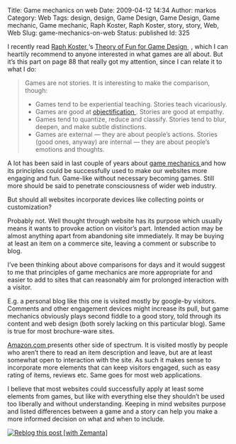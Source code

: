 Title: Game mechanics on web
Date: 2009-04-12 14:34
Author: markos
Category: Web
Tags: design, design, Game Design, Game Design, Game mechanic, Game mechanic, Raph Koster, Raph Koster, story, story, Web, Web
Slug: game-mechanics-on-web
Status: published
Id: 325

<html>
 <body>
  <div>
   <p>
    I recently read
    <a class="zem_slink" href="http://en.wikipedia.org/wiki/Raph_Koster" rel="wikipedia" title="Raph Koster">
     Raph Koster
    </a>
    ‘s
    <a href="http://www.amazon.com/gp/product/1932111972?ie=UTF8&amp;tag=devel-20&amp;linkCode=as2&amp;camp=1789&amp;creative=390957&amp;creativeASIN=1932111972">
     Theory of Fun for Game Design
    </a>
    <img alt="" border="0" height="1" src="http://www.assoc-amazon.com/e/ir?t=devel-20&amp;l=as2&amp;o=1&amp;a=1932111972" style="border:none !important; margin:0px !important;" width="1"/>
    , which I can heartily recommend to anyone interested in what games are all about. But it’s this part on page 88 that really got my attention, since I can relate it to what I do:
   </p>
   <blockquote>
    <p>
     Games are not stories. It is interesting to make the comparison, though:
    </p>
    <ul>
     <li>
      Games tend to be experiential teaching. Stories teach vicariously.
     </li>
     <li>
      Games are good at
      <a class="zem_slink" href="http://en.wikipedia.org/wiki/Objectification" rel="wikipedia" title="Objectification">
       objectification
      </a>
      . Stories are good at empathy.
     </li>
     <li>
      Games tend to quantize, reduce and classify. Stories tend to blur, deepen, and make subtle distinctions.
     </li>
     <li>
      Games are external — they are about people’s actions. Stories (good ones, anyway) are internal — they are about people’s emotions and thoughts.
     </li>
    </ul>
   </blockquote>
   <p>
    A lot has been said in last couple of years about
    <a class="zem_slink" href="http://en.wikipedia.org/wiki/Game_mechanic" rel="wikipedia" title="Game mechanic">
     game mechanics
    </a>
    and how its principles could be successfully used to make our websites more engaging and fun. Game-like without necessary becoming games. Still more should be said to penetrate consciousness of wider web industry.
   </p>
   <p>
    But should all websites incorporate devices like collecting points or customization?
   </p>
   <p>
    Probably not. Well thought through website has its purpose which usually means it wants to provoke action on visitor’s part. Intended action may be almost anything apart from abandoning site immediately. It may be buying at least an item on a commerce site, leaving a comment or subscribe to blog.
   </p>
   <p>
    I’ve been thinking about above comparisons for days and it would suggest to me that principles of game mechanics are more appropriate for and easier to add to sites that can reasonably aim for prolonged interaction with a visitor.
   </p>
   <p>
    E.g. a personal blog like this one is visited mostly by google-by visitors. Comments and other engagement devices might increase its pull, but game mechanics obviously plays second fiddle to a good story, told through its content and web design (both sorely lacking on this particular blog). Same is true for most brochure-ware sites.
   </p>
   <p>
    <a class="zem_slink" href="http://amazon.com/" rel="homepage" title="Amazon">
     Amazon.com
    </a>
    presents other side of spectrum. It is visited mostly by people who aren’t there to read an item description and leave, but are at least somewhat open to interaction with the site. As such it makes sense to incorporate more elements that can keep visitors engaged, such as easy rating of items, reviews etc. Same goes for most web applications.
   </p>
   <p>
    I believe that most websites could successfully apply at least some elements from games, but like with everything else they shouldn’t be used too liberally and without understanding. Keeping in mind websites purpose and listed differences between a game and a story can help you make a more informed decision on what and when to include.
   </p>
   <div class="zemanta-pixie">
    <a class="zemanta-pixie-a" href="http://reblog.zemanta.com/zemified/b1609fef-5cee-46ff-b7ef-a5397b0a5145/" title="Reblog this post [with Zemanta]">
     <img alt="Reblog this post [with Zemanta]" class="zemanta-pixie-img" src="http://img.zemanta.com/reblog_e.png?x-id=b1609fef-5cee-46ff-b7ef-a5397b0a5145"/>
    </a>
    <span class="zem-script more-related pretty-attribution">
     <script src="http://static.zemanta.com/readside/loader.js" type="text/javascript">
     </script>
    </span>
   </div>
  </div>
 </body>
</html>